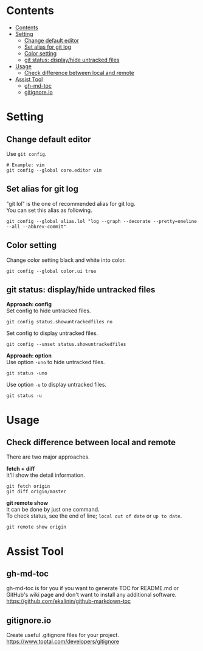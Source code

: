 # Contents
<!--ts-->
   * [Contents](#contents)
   * [Setting](#setting)
      * [Change default editor](#change-default-editor)
      * [Set alias for git log](#set-alias-for-git-log)
      * [Color setting](#color-setting)
      * [git status: display/hide untracked files](#git-status-displayhide-untracked-files)
   * [Usage](#usage)
      * [Check difference between local and remote](#check-difference-between-local-and-remote)
   * [Assist Tool](#assist-tool)
      * [gh-md-toc](#gh-md-toc)
      * [gitignore.io](#gitignoreio)

<!-- Added by: shota, at: Wed Dec 23 10:53:33 JST 2020 -->

<!--te-->

# Setting
## Change default editor
Use `git config`.  
```
# Example: vim
git config --global core.editor vim
```

## Set alias for git log
"git lol" is the one of recommended alias for git log.  
You can set this alias as following.
```
git config --global alias.lol "log --graph --decorate --pretty=oneline --all --abbrev-commit"
```
## Color setting
Change color setting black and white into color.  
```
git config --global color.ui true
```

## git status: display/hide untracked files
**Approach: config**  
Set config to hide untracked files.  
```
git config status.showuntrackedfiles no
```

Set config to display untracked files.  
```
git config --unset status.showuntrackedfiles
```

**Approach: option**  
Use option `-uno` to hide untracked files.  
```
git status -uno
```

Use option `-u` to display untracked files.  
```
git status -u
```

# Usage
## Check difference between local and remote
There are two major approaches.  

**fetch + diff**  
It'll show the detail information.  
```
git fetch origin
git diff origin/master
```

**git remote show**  
It can be done by just one command.  
To check status, see the end of line; `local out of date` or `up to date`.
```
git remote show origin
```
# Assist Tool
## gh-md-toc
gh-md-toc is for you if you want to generate TOC for README.md or GitHub's wiki page and don't want to install any additional software.  
https://github.com/ekalinin/github-markdown-toc  

## gitignore.io
Create useful .gitignore files for your project.  
https://www.toptal.com/developers/gitignore  

